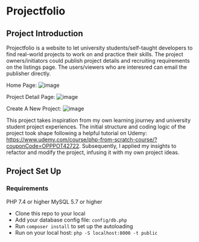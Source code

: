 # Projectfolio #
## Project Introduction ##
Projectfolio is a website to let university students/self-taught developers to find real-world projects to work on and practice their skills. The project owners/initiators could publish project details and recruiting requirements on the listings page. The users/viewers who are interesred can email the publisher directly.

Home Page:
![image](https://github.com/erixnL/projectfolio/assets/96608889/f26d13ac-fcd2-4630-9210-da1701c9b7d7)


Project Detail Page:
![image](https://github.com/erixnL/projectfolio/assets/96608889/1344ba1c-3cbd-4ebd-b4a3-13f2395e8fd8)


Create A New Project:
![image](https://github.com/erixnL/projectfolio/assets/96608889/a4f5b322-b0c2-4a82-9e8d-6093e0f55749)


This project takes inspiration from my own learning journey and university student project experiences.
The initial structure and coding logic of the project took shape following a helpful tutorial on Udemy: https://www.udemy.com/course/php-from-scratch-course/?couponCode=OPPPOT42722. Subsequently, I applied my insights to refactor and modify the project, infusing it with my own project ideas.

## Project Set Up ##
### Requirements ###
PHP 7.4 or higher
MySQL 5.7 or higher

- Clone this repo to your local
- Add your database config file: `config/db.php`
- Run `composer install` to set up the autoloading
- Run on your local host: `php -S localhost:8000 -t public`
